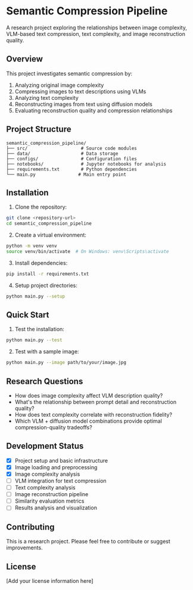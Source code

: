 # Semantic Compression Pipeline

A research project exploring the relationships between image complexity, VLM-based text compression, text complexity, and image reconstruction quality.

## Overview

This project investigates semantic compression by:
1. Analyzing original image complexity
2. Compressing images to text descriptions using VLMs
3. Analyzing text complexity 
4. Reconstructing images from text using diffusion models
5. Evaluating reconstruction quality and compression relationships

## Project Structure

```
semantic_compression_pipeline/
├── src/                    # Source code modules
├── data/                   # Data storage
├── configs/                # Configuration files
├── notebooks/              # Jupyter notebooks for analysis
├── requirements.txt        # Python dependencies
└── main.py                # Main entry point
```

## Installation

1. Clone the repository:
```bash
git clone <repository-url>
cd semantic_compression_pipeline
```

2. Create a virtual environment:
```bash
python -m venv venv
source venv/bin/activate  # On Windows: venv\Scripts\activate
```

3. Install dependencies:
```bash
pip install -r requirements.txt
```

4. Setup project directories:
```bash
python main.py --setup
```

## Quick Start

1. Test the installation:
```bash
python main.py --test
```

2. Test with a sample image:
```bash
python main.py --image path/to/your/image.jpg
```

## Research Questions

- How does image complexity affect VLM description quality?
- What's the relationship between prompt detail and reconstruction quality?
- How does text complexity correlate with reconstruction fidelity?
- Which VLM + diffusion model combinations provide optimal compression-quality tradeoffs?

## Development Status

- [x] Project setup and basic infrastructure
- [x] Image loading and preprocessing
- [x] Image complexity analysis
- [ ] VLM integration for text compression
- [ ] Text complexity analysis
- [ ] Image reconstruction pipeline
- [ ] Similarity evaluation metrics
- [ ] Results analysis and visualization

## Contributing

This is a research project. Please feel free to contribute or suggest improvements.

## License

[Add your license information here]
